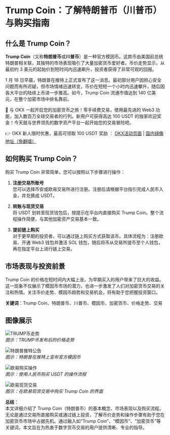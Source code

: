 # Trump Coin：了解特朗普币（川普币）与购买指南

## 什么是 Trump Coin？

**Trump Coin**（又称**特朗普币**或**川普币**）是一种官方模因币。这款币由美国前总统特朗普相关联，其独特的市场表现吸引了大量加密货币爱好者。币价走势显示，从最初约 3 美元的起始价到短时间内迅速飙升，投资者获得了非常可观的回报。

1 月 18 日早晨，特朗普在推特上正式宣布了这一消息。最初部分用户因担心安全问题而有所迟疑，但市场情绪迅速转变，币价在短短一个小时内迅速攀升，随后因各大平台的陆续上币进一步推高。如今，Trump Coin 流通市值达到 140 亿美元，在整个加密市场中排名靠前。

🚀 与 OKX 一起开启您的加密货币之旅！零手续费交易，使用最先进的 Web3 功能，加入数百万全球交易者的行列。新用户可获得高达 100 USDT 的独家欢迎奖金！今天就与世界领先的数字资产平台一起开始您的交易冒险吧。

👉 OKX 新人限时优惠，最高可领取 100 USDT 奖励 ： [OKX活动页面](https://bit.ly/OKXe) | [国内镜像地址（免翻墙）](https://bit.ly/okX)

## 如何购买 Trump Coin？

购买 Trump Coin 非常简单，您可以按照以下步骤进行操作：

1. **注册交易所账号**  
   您可以选择币安或欧易交易所进行注册。注册后请根据平台指引完成人民币入金，并兑换成 USDT。

2. **转账与现货交易**  
   将 USDT 划转至现货钱包后，按提示在平台内直接购买 Trump Coin。整个流程操作简便，与其他加密资产交易基本一致。

3. **提前链上购买**  
   对于更早期的投资者，可以通过链上购买方式获取该币。具体流程为：注册欧易、开通 Web3 钱包并激活 SOL 钱包，随后将币从交易所提币至个人钱包，再在指定平台上进行链上交易。

## 市场表现与投资前景

Trump Coin 的价格在短时间内大幅上涨，为早期买入的用户带来了巨大的收益。这一现象不仅展示了模因币市场的潜力，也进一步激发了人们对加密货币交易的关注和热情。关注币价走势、模因币趋势和交易机会，将有助于您把握投资窗口。

**关键词**：Trump Coin、特朗普币、川普币、模因币、加密货币、价格走势、交易

## 图像展示

![TRUMP币走势](https://www.jmhbdh.com/wp-content/img/4234744198760.webp)  
*图示：TRUMP币发布后的价格走势*

![特朗普推特公告](https://www.jmhbdh.com/wp-content/img/582326985.webp)  
*图示：特朗普在推特上宣布官方模因币*

![欧易购买操作](https://www.jmhbdh.com/wp-content/img/999185350830209.webp)  
*图示：使用人民币购买 USDT 的操作流程*

![欧易现货交易](https://www.jmhbdh.com/wp-content/img/1310968232.webp)  
*图示：在欧易现货交易中购买 Trump Coin 的界面*

**总结**：  
本文详细介绍了 Trump Coin（特朗普币）的基本概念、市场表现以及购买流程。无论是通过交易所直接购买或通过链上投资，了解币价走势和操作步骤有助于您在加密货币市场中占据先机。通过融入如“Trump Coin”、“模因币”、“加密货币”等关键词，本文旨在为热衷于数字货币交易的用户提供清晰、专业的指导。